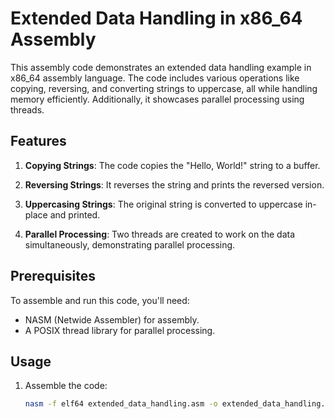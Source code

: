 # Extended Data Handling in x86_64 Assembly

This assembly code demonstrates an extended data handling example in x86_64 assembly language. 
The code includes various operations like copying, reversing, and converting strings to uppercase, all while handling memory efficiently. 
Additionally, it showcases parallel processing using threads.

## Features

1. **Copying Strings**: The code copies the "Hello, World!" string to a buffer.

2. **Reversing Strings**: It reverses the string and prints the reversed version.

3. **Uppercasing Strings**: The original string is converted to uppercase in-place and printed.

4. **Parallel Processing**: Two threads are created to work on the data simultaneously, demonstrating parallel processing.

## Prerequisites

To assemble and run this code, you'll need:

- NASM (Netwide Assembler) for assembly.
- A POSIX thread library for parallel processing.

## Usage

1. Assemble the code:

   ```bash
   nasm -f elf64 extended_data_handling.asm -o extended_data_handling.o
